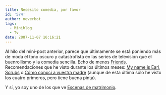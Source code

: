 ```yaml
---
title: Necesito comedia, por favor
id: '574'
author: neverbot
tags:
  - Miniblog
  - Tv
date: 2007-11-07 10:16:21
---
```


Al hilo del mini-post anterior, parece que últimamente se está poniendo más de moda el tono oscuro y catastrofista en las series de televisión que el buenrollismo y la comedia sencilla. Echo de menos [Friends](http://www.tv.com/friends/show/71/summary.html). Recomendaciones que he visto durante los últimos meses: [My name is Earl](http://www.tv.com/my-name-is-earl/show/31988/summary.html), [Scrubs](http://www.tv.com/my-name-is-earl/show/31988/summary.html) o [Cómo conocí a vuestra madre](http://www.tv.com/how-i-met-your-mother/show/33700/summary.html) (aunque de esta última sólo he visto los cuatro primeros, pero tiene buena pinta).

Y sí, yo soy uno de los que ve [Escenas de matrimonio](http://es.wikipedia.org/wiki/Escenas_de_matrimonio).